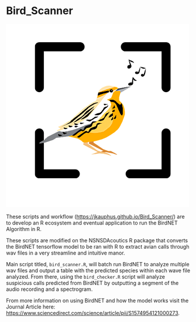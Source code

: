 # Bird_Scanner

![image](./img/logo_bird_scanner.png)

These scripts and workflow (https://jkauphus.github.io/Bird_Scanner/) are to develop an R ecosystem and eventual application to run the BirdNET Algorithm in R.

These scripts are modified on the NSNSDAcoutics R package that converts the BirdNET tensorflow model to be ran with R to extract avian calls through wav files in a very streamline and intuitive manor.

Main script titled, `bird_scanner.R`, will batch run BirdNET to analyze multiple wav files and output a table with the predicted species within each wave file analyzed. From there, using the `bird_checker.R` script will analyze suspicious calls predicted from BirdNET by outputting a segment of the audio recording and a spectrogram.

From more information on using BirdNET and how the model works visit the Journal Article here: https://www.sciencedirect.com/science/article/pii/S1574954121000273.
